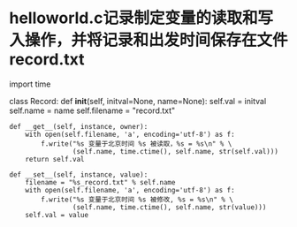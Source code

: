 # helloworld.c记录制定变量的读取和写入操作，并将记录和出发时间保存在文件record.txt

import time

class Record:
    def __init__(self, initval=None, name=None):
        self.val = initval
        self.name = name
        self.filename = "record.txt"

    def __get__(self, instance, owner):
        with open(self.filename, 'a', encoding='utf-8') as f:
            f.write("%s 变量于北京时间 %s 被读取，%s = %s\n" % \
                    (self.name, time.ctime(), self.name, str(self.val)))
        return self.val

    def __set__(self, instance, value):
        filename = "%s_record.txt" % self.name
        with open(self.filename, 'a', encoding='utf-8') as f:
            f.write("%s 变量于北京时间 %s 被修改, %s = %s\n" % \
                    (self.name, time.ctime(), self.name, str(value)))
        self.val = value
